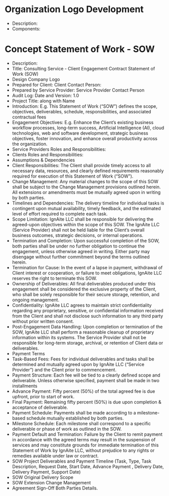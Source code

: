 # Organization Logo Development
- Description:
- Components:

# Concept Statement of Work - SOW
- Description:
- Title: Consulting Service - Client Engagement Contract  Statement of Work (SOW)
- Design Company Logo 
- Prepared for Client: <Client Name> Client Contact Person:  
- Prepared by Service Provider: <provider name> Service Provider Contact Person
- Audit Log: Date and Version: 1.0 
- Project Title: along with <Client> Name
- Introduction: E.g. This Statement of Work (“SOW”) defines the scope, objectives, deliverables, schedule, responsibilities, and associated contractual fees
- Engagement Objectives: E.g. Enhance the Client’s existing business workflow processes, long-term success, Artificial Intelligence (AI), cloud technologies, web and software development, strategic business objectives, foster innovation, and enhance overall productivity across the organization. 
- Service Providers Roles and Responsibilities: 
- Clients Roles and Responsibilities: 
- Assumptions & Dependencies 
- Client Responsibilities: The Client shall provide timely access to all necessary data, resources, and clearly defined requirements reasonably required for execution of this Statement of Work (“SOW”). 
- Change Management:  Any material changes to the scope of this SOW shall be subject to the Change Management provisions outlined herein. All extensions or amendments must be mutually agreed upon in writing by both parties. 
- Timelines and Dependencies:  The delivery timeline for individual tasks is contingent upon mutual availability, timely feedback, and the estimated level of effort required to complete each task. 
- Scope Limitation:  IgnAite LLC shall be responsible for delivering the agreed-upon objectives within the scope of this SOW. The IgnAite LLC (Service Provider) shall not be held liable for the Client’s overall business outcomes, strategic decisions, or internal operations. 
- Termination and Completion:  Upon successful completion of the SOW, both parties shall be under no further obligation to continue the engagement, unless otherwise agreed in writing. Either party may disengage without further commitment beyond the terms outlined herein. 
- Termination for Cause:  In the event of a lapse in payment, withdrawal of Client interest or cooperation, or failure to meet obligations, IgnAite LLC reserves the right to terminate this SOW. 
- Ownership of Deliverables:  All final deliverables produced under this engagement shall be considered the exclusive property of the Client, who shall be solely responsible for their secure storage, retention, and ongoing management. 
- Confidentiality:  IgnAite LLC agrees to maintain strict confidentiality regarding any proprietary, sensitive, or confidential information received from the Client and shall not disclose such information to any third party without prior written consent. 
- Post-Engagement Data Handling: Upon completion or termination of the SOW, IgnAite LLC shall perform a reasonable cleanup of proprietary information within its systems. The Service Provider shall not be responsible for long-term storage, archival, or retention of Client data or deliverables. 
- Payment Terms 
- Task-Based Fees:  Fees for individual deliverables and tasks shall be determined and mutually agreed upon by IgnAite LLC (“Service Provider”) and the Client prior to commencement.  
- Payment Structure: Each fee will be tied to a clearly defined scope and deliverable. Unless otherwise specified, payment shall be made in two installments 
- Advance Payment: Fifty percent (50%) of the total agreed fee is due upfront, prior to start of work. 
- Final Payment: Remaining fifty percent (50%) is due upon completion & acceptance of deliverable. 
- Payment Schedule:  Payments shall be made according to a milestone-based schedule mutually established by both parties.  
- Milestone Schedule: Each milestone shall correspond to a specific deliverable or phase of work as outlined in the SOW. 
- Payment Default and Termination:  Failure by the Client to remit payment in accordance with the agreed terms may result in the suspension of services and may constitute grounds for immediate termination of this Statement of Work by IgnAite LLC, without prejudice to any rights or remedies available under law or contract. 
- SOW Project Deliverables and Payment Timeline (Task, Type, Task Description, Request Date, Start Date, Advance Payment , Delivery Date, Delivery Payment, Support Date)
- SOW Original Delivery Scope
- SOW Extension Change Management  
- Agreement Sign-Off Both Parties Details.
